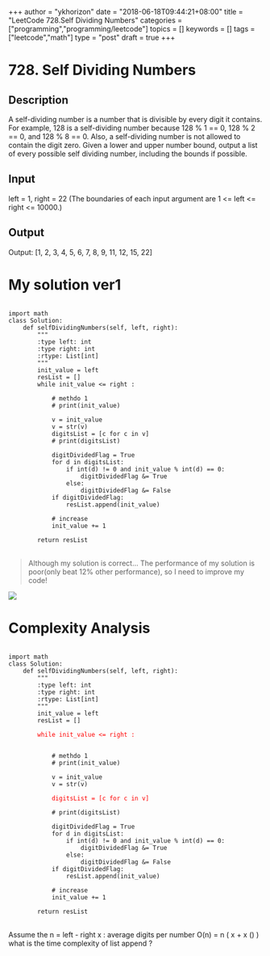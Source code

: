 +++
author = "ykhorizon"
date = "2018-06-18T09:44:21+08:00"
title = "LeetCode 728.Self Dividing Numbers"
categories = ["programming","programming/leetcode"]
topics = []
keywords = []
tags = ["leetcode","math"]
type = "post"
draft = true
+++

# 728. Self Dividing Numbers 

## Description 

A self-dividing number is a number that is divisible by every digit it contains.
For example, 128 is a self-dividing number because 128 % 1 == 0, 128 % 2 == 0, and 128 % 8 == 0.
Also, a self-dividing number is not allowed to contain the digit zero.
Given a lower and upper number bound, output a list of every possible self dividing number, including the bounds if possible. 

## Input 
left = 1, right = 22
(The boundaries of each input argument are 1 <= left <= right <= 10000.)

## Output 
Output: [1, 2, 3, 4, 5, 6, 7, 8, 9, 11, 12, 15, 22]

# My solution ver1

<pre>
<code>
import math
class Solution:
    def selfDividingNumbers(self, left, right):
        """
        :type left: int
        :type right: int
        :rtype: List[int]
        """
        init_value = left
        resList = []
        while init_value <= right :
            
            # methdo 1
            # print(init_value)
            
            v = init_value
            v = str(v)
            digitsList = [c for c in v]
            # print(digitsList)
            
            digitDividedFlag = True
            for d in digitsList:
                if int(d) != 0 and init_value % int(d) == 0:
                    digitDividedFlag &= True
                else:
                    digitDividedFlag &= False
            if digitDividedFlag:        
                resList.append(init_value)
            
            # increase
            init_value += 1
        
        return resList
</code>
</pre>


> Although my solution is correct...
> The performance of my solution is poor(only beat 12% other performance), so I need to improve my code!

![](/content_img/728_Self_Dividing_Numbers/perf.png)


# Complexity Analysis

<pre>
<code>
import math
class Solution:
    def selfDividingNumbers(self, left, right):
        """
        :type left: int
        :type right: int
        :rtype: List[int]
        """
        init_value = left
        resList = []
        <span style="color:red">
        while init_value <= right :
        </span>
            
            # methdo 1
            # print(init_value)
            
            v = init_value
            v = str(v)
            <span style="color:red">
            digitsList = [c for c in v]
            </span>
            # print(digitsList)
            
            digitDividedFlag = True
            for d in digitsList:
                if int(d) != 0 and init_value % int(d) == 0:
                    digitDividedFlag &= True
                else:
                    digitDividedFlag &= False
            if digitDividedFlag:        
                resList.append(init_value)
            
            # increase
            init_value += 1
        
        return resList
</code>
</pre>

Assume the n = left - right
x : average digits per number
O(n) = n ( x + x () )
what is the time complexity of list append ?